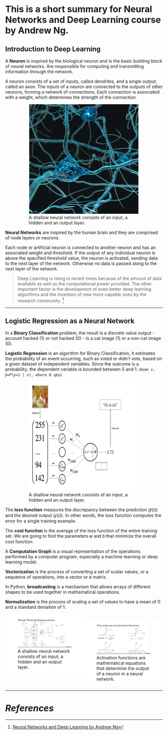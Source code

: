  <style>
    {
        box-sizing: border-box;
    }
    /* Set additional styling options for the columns*/
    .column {
    float: left;
    width: 50%;
    }

    .row:after {
    content: "";
    display: table;
    clear: both;
    }

    .center {
    display: block;
    margin-left: auto;
    margin-right: auto;
    width: 70%;
    }
</style>

# This is a short summary for Neural Networks and Deep Learning course by Andrew Ng.

## Introduction to Deep Learning

A **Neuron** is inspired by the biological neuron and is the basic building block of neural networks. Are responsible for computing and transmitting information through the network.

A neuron consists of a set of inputs, called dendrites, and a single output, called an axon. The inputs of a neuron are connected to the outputs of other neurons, forming a network of connections. Each connection is associated with a weight, which determines the strength of the connection.

<figure class="center">
    <img src="/img/postimages/neuralNetwork.jpg" alt="Shallow Neural Network" width="350px" height="350px" >
    <figcaption>A shallow neural network consists of an input, a hidden and an output layer.</figcaption>
</figure>

**Neural Networks** are inspired by the human brain and they are comprised of node layers or neurons.

Each node or artificial neuron is connected to another neuron and has an associated weight and threshold. If the output of any individual neuron is above the specified threshold value, the neuron is activated, sending data to the next layer of the network. Otherwise no data is passed along to the next layer of the network.

> Deep Learning is rising in recent times because of the amount of data available as well as the computational power provided. The other important factor is the development of even better deep learning algorithms and the invention of new more capable ones by the research community. [^1]

---

## Logistic Regression as a Neural Network

In a **Binary Classification** problem, the result is a discrete value output - account hacked (1) or not hacked (0) - is a cat image (1) or a non-cat image (0).

**Logistic Regression** is an algorithm for Binary Classification, it estimates the probability of an event occurring, such as voted or didn’t vote, based on a given dataset of independent variables. Since the outcome is a probability, the dependent variable is bounded between 0 and 1. `𝐺𝑖𝑣𝑒𝑛 𝑥, 𝑦̂=𝑃(𝑦=1 | 𝑥), where 0 ≤𝑦̂≤1`

<figure class="center">
    <img src="/img/postimages/logisticRegression.png" alt="Shallow Neural Network" width="350px" height="350px" >
    <figcaption>A shallow neural network consists of an input, a hidden and an output layer.</figcaption>
</figure>

The **loss function** measures the discrepancy between the prediction (𝑦̂(𝑖)) and the desired output (𝑦(𝑖)). In other words, the loss function computes the error for a single training example.

The **cost function** is the average of the loss function of the entire training set. We are going to find the parameters 𝑤 𝑎𝑛𝑑 𝑏 that minimize the overall cost function.

A **Computation Graph** is a visual representation of the operations performed by a computer program, especially a machine learning or deep learning model.

**Vectorization** is the process of converting a set of scalar values, or a sequence of operations, into a vector or a matrix.

In Python, **broadcasting** is a mechanism that allows arrays of different shapes to be used together in mathematical operations.

**Normalization** is the process of scaling a set of values to have a mean of 0 and a standard deviation of 1.

 <div class="row">
        <div class="column" style="background-color:#ffffff;">
            <figure>
                <img src="/img/postimages/shallowNN.png"
                    alt="Shallow Neural Network">
                <figcaption>A shallow neural network consists of an input, a hidden and an output layer.</figcaption>
            </figure>
        </div>
        <br/>
        <div class="column" style="background-color:#ffffff;">
            <figure>
            <img src="/img/postimages/activationFunctions.png"
                alt="Activation Functions">
            <figcaption>Activation functions are mathematical equations that determine the output of a neuron in a neural network.</figcaption>
        </figure>
        </div>
    </div>

---

# _References_

[^1]: [Neural Networks and Deep Learning by Andrew Ng](https://www.coursera.org/learn/neural-networks-deep-learning "Neural Networks and Deep Learning on Coursera")
